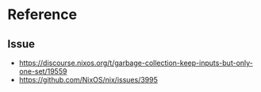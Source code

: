 # Reference
## Issue
- https://discourse.nixos.org/t/garbage-collection-keep-inputs-but-only-one-set/19559
- https://github.com/NixOS/nix/issues/3995
